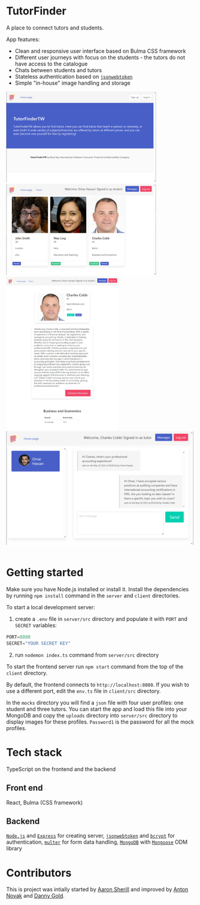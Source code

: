 # TutorFinder

A place to connect tutors and students.

App features:

- Clean and responsive user interface based on Bulma CSS framework
- Different user journeys with focus on the students - the tutors do not have access to the catalogue
- Chats between students and tutors
- Stateless authentication based on [`jsonwebtoken`](https://www.npmjs.com/package/jsonwebtoken)
- Simple "in-house" image handling and storage

<div style="display: flex; flex-direction: row; align-items: start; flex-wrap: wrap; gap: 5px">
<img src="./screenshots/tf1.png" width="400px" />
<img src="./screenshots/tf2.png" width="400px" />
<img src="./screenshots/tf3.png" width="300px" />
<img src="./screenshots/tf4.png" width="500px" />
</div>
<br>

# Getting started

Make sure you have Node.js installed or install it. Install the dependencies by running `npm install` command in the `server` and `client` directories.

To start a local development server:

1. create a `.env` file in `server/src` directory and populate it with `PORT` and `SECRET` variables:

```TypeScript
PORT=8080
SECRET="YOUR SECRET KEY"
```

2. run `nodemon index.ts` command from `server/src` directory

To start the frontend server run `npm start` command from the top of the `client` directory.

By default, the frontend connects to `http://localhost:8080`. If you wish to use a different port, edit the `env.ts` file in `client/src` directory.

In the `mocks` directory you will find a `json` file with four user profiles: one student and three tutors. You can start the app and load this file into your MongoDB and copy the `uploads` directory into `server/src` directory to display images for these profiles. `Password1` is the password for all the mock profiles.

# Tech stack

TypeScript on the frontend and the backend

## Front end

React, Bulma (CSS framework)

## Backend

[`Node.js`](https://nodejs.org/en) and [`Express`](https://nodejs.org/en) for creating server, [`jsonwebtoken`](https://www.npmjs.com/package/jsonwebtoken) and [`bcrypt`](https://www.npmjs.com/package/bcrypt) for authentication, [`multer`](https://www.npmjs.com/package/multer) for form data handling, [`MongoDB`](https://www.mongodb.com/) with [`Mongoose`](https://mongoosejs.com/) ODM library

# Contributors

This is project was intially started by [Aaron Sherill](https://github.com/sherrilla71940) and improved by [Anton Novak](https://github.com/anton-novak) and [Danny Gold](https://github.com/dgold01).
